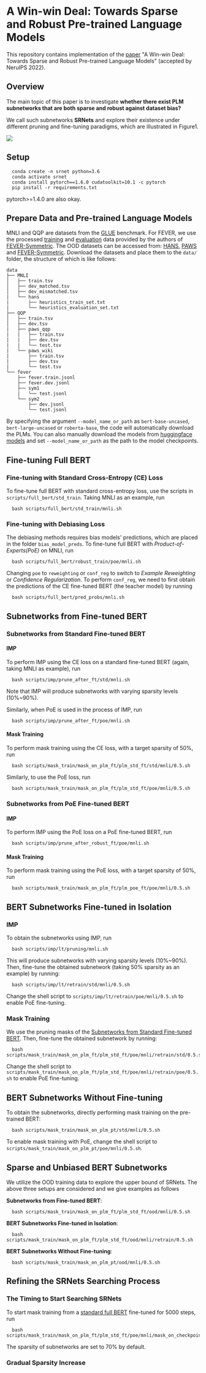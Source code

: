 # A Win-win Deal: Towards Sparse and Robust Pre-trained Language Models

This repository contains implementation of the [paper](https://arxiv.org/abs/2204.11218) "A Win-win Deal: Towards Sparse and Robust Pre-trained Language Models" (accepted by NeruIPS 2022).

## Overview
The main topic of this paper is to investigate **whether there exist PLM subnetworks that are both sparse and robust against dataset bias?**

We call such subnetworks **SRNets** and explore their existence under different pruning and fine-tuning paradigms, which are illustrated in Figure1.

![](./figures/prune-finetune-paradigms.jpg)


## Setup
```
  conda create -n srnet python=3.6
  conda activate srnet
  conda install pytorch==1.6.0 cudatoolkit=10.1 -c pytorch
  pip install -r requirements.txt
```
pytorch>=1.4.0 are also okay. <br />


## Prepare Data and Pre-trained Language Models
MNLI and QQP are datasets from the [GLUE](https://gluebenchmark.com/) benchmark. For FEVER, we use the processed [training](https://www.dropbox.com/s/v1a0depfg7jp90f/fever.train.jsonl) and [evaluation](https://www.dropbox.com/s/bdwf46sa2gcuf6j/fever.dev.jsonl) data provided by the authors of [FEVER-Symmetric](https://github.com/TalSchuster/FeverSymmetric). The OOD datasets can be accessed from: [HANS](https://github.com/tommccoy1/hans), [PAWS](https://github.com/google-research-datasets/paws) and [FEVER-Symmetric](https://github.com/TalSchuster/FeverSymmetric). Download the datasets and place them to the `data/` folder, the structure of which is like follows:
```
data
├── MNLI
│   ├── train.tsv
│   ├── dev_matched.tsv
│   ├── dev_mismatched.tsv
|   └── hans
|       ├── heuristics_train_set.txt
|       └── heuristics_evaluation_set.txt
├── QQP
│   ├── train.tsv
│   ├── dev.tsv
|   ├── paws_qqp
|   |   ├── train.tsv
|   |   ├── dev.tsv
|   |   └── test.tsv
|   └── paws_wiki
|       ├── train.tsv
|       ├── dev.tsv
|       └── test.tsv
└── fever
    ├── fever.train.jsonl
    ├── fever.dev.jsonl
    ├── sym1
    |   └── test.jsonl
    └── sym2
        ├── dev.jsonl
        └── test.jsonl

```

By specifying the argument `--model_name_or_path` as `bert-base-uncased`, `bert-large-uncased` or `roberta-base`, the code will automatically download the PLMs. You can also manually download the models from [huggingface models](https://huggingface.co/models) and set `--model_name_or_path` as the path to the model checkpoints.


## Fine-tuning Full BERT

### <span id="std_full_ft"> Fine-tuning with Standard Cross-Entropy (CE) Loss </span>
To fine-tune full BERT with standard cross-entropy loss, use the scripts in `scripts/full_bert/std_train`. Taking MNLI as an example, run
```
  bash scripts/full_bert/std_train/mnli.sh
```

### Fine-tuning with Debiasing Loss
The debiasing methods requires bias models' predictions, which are placed in the folder `bias_model_preds`. To fine-tune full BERT with *Product-of-Experts(PoE)* on MNLI, run
```
  bash scripts/full_bert/robust_train/poe/mnli.sh
```
Changing `poe` to `reweighting` or `conf_reg` to switch to *Example Reweighting* or *Confidence Regularization*. To perform `conf_reg`, we need to first obtain the predictions of the CE fine-tuned BERT (the teacher model) by running
```
  bash scripts/full_bert/pred_probs/mnli.sh
```


## Subnetworks from Fine-tuned BERT

### Subnetworks from Standard Fine-tuned BERT
#### IMP
To perform IMP using the CE loss on a standard fine-tuned BERT (again, taking MNLI as example), run
```
  bash scripts/imp/prune_after_ft/std/mnli.sh
```
Note that IMP will produce subnetworks with varying sparsity levels (10%~90%). 

Similarly, when PoE is used in the process of IMP, run
```
  bash scripts/imp/prune_after_ft/poe/mnli.sh
```

#### <span id="mask_train1"> Mask Training </span>
To perform mask training using the CE loss, with a target sparsity of 50%, run
```
  bash scripts/mask_train/mask_on_plm_ft/plm_std_ft/std/mnli/0.5.sh
```
Similarly, to use the PoE loss, run
```
  bash scripts/mask_train/mask_on_plm_ft/plm_std_ft/poe/mnli/0.5.sh
```

### Subnetworks from PoE Fine-tuned BERT
#### IMP
To perform IMP using the PoE loss on a PoE fine-tuned BERT, run
```
  bash scripts/imp/prune_after_robust_ft/poe/mnli.sh
```

#### Mask Training
To perform mask training using the PoE loss, with a target sparsity of 50%, run
```
  bash scripts/mask_train/mask_on_plm_ft/plm_poe_ft/poe/mnli/0.5.sh
```

## BERT Subnetworks Fine-tuned in Isolation
### IMP
To obtain the subnetworks using IMP, run
```
  bash scripts/imp/lt/pruning/mnli.sh
```
This will produce subnetworks with varying sparsity levels (10%~90%). Then, fine-tune the obtained subnetwork (taking 50% sparsity as an example) by running:
```
  bash scripts/imp/lt/retrain/std/mnli/0.5.sh
```
Change the shell script to `scripts/imp/lt/retrain/poe/mnli/0.5.sh` to enable PoE fine-tuning.

### Mask Training
We use the pruning masks of the [Subnetworks from Standard Fine-tuned BERT](#mask_train1). Then, fine-tune the obtained subnetwork by running:
```
  bash scripts/mask_train/mask_on_plm_ft/plm_std_ft/poe/mnli/retrain/std/0.5.sh
```
Change the shell script to `scripts/mask_train/mask_on_plm_ft/plm_std_ft/poe/mnli/retrain/poe/0.5.sh` to enable PoE fine-tuning.


## BERT Subnetworks Without Fine-tuning
To obtain the subnetworks, directly performing mask training on the pre-trained BERT:
```
  bash scripts/mask_train/mask_on_plm_pt/std/mnli/0.5.sh
```
To enable mask training with PoE, change the shell script to `scripts/mask_train/mask_on_plm_pt/poe/mnli/0.5.sh`.


## Sparse and Unbiased BERT Subnetworks
We utilize the OOD training data to explore the upper bound of SRNets. The above three setups are considered and we give examples as follows

**Subnetworks from Fine-tuned BERT**:
```
  bash scripts/mask_train/mask_on_plm_ft/plm_std_ft/ood/mnli/0.5.sh
```
**BERT Subnetworks Fine-tuned in Isolation**:
```
  bash scripts/mask_train/mask_on_plm_ft/plm_std_ft/ood/mnli/retrain/0.5.sh
```
**BERT Subnetworks Without Fine-tuning**:
```
  bash scripts/mask_train/mask_on_plm_pt/ood/mnli/0.5.sh
```

## Refining the SRNets Searching Process
### The Timing to Start Searching SRNets
To start mask training from a [standard full BERT](#std_full_ft) fine-tuned for 5000 steps, run
```
  bash scripts/mask_train/mask_on_plm_ft/plm_std_ft/poe/mnli/mask_on_checkpoints/5000.sh
```
The sparsity of subnetworks are set to 70% by default.

### Gradual Sparsity Increase
